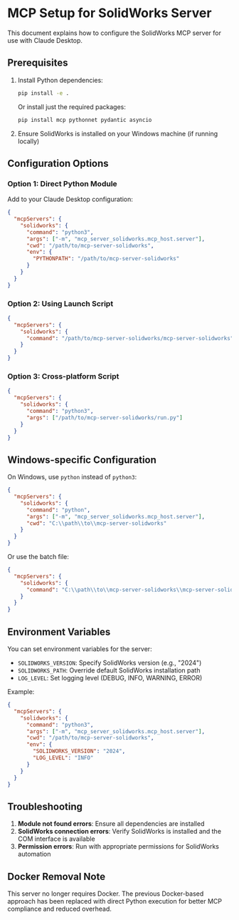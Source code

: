 # MCP Setup for SolidWorks Server

This document explains how to configure the SolidWorks MCP server for use with Claude Desktop.

## Prerequisites

1. Install Python dependencies:
   ```bash
   pip install -e .
   ```
   
   Or install just the required packages:
   ```bash
   pip install mcp pythonnet pydantic asyncio
   ```

2. Ensure SolidWorks is installed on your Windows machine (if running locally)

## Configuration Options

### Option 1: Direct Python Module

Add to your Claude Desktop configuration:

```json
{
  "mcpServers": {
    "solidworks": {
      "command": "python3",
      "args": ["-m", "mcp_server_solidworks.mcp_host.server"],
      "cwd": "/path/to/mcp-server-solidworks",
      "env": {
        "PYTHONPATH": "/path/to/mcp-server-solidworks"
      }
    }
  }
}
```

### Option 2: Using Launch Script

```json
{
  "mcpServers": {
    "solidworks": {
      "command": "/path/to/mcp-server-solidworks/mcp-server-solidworks"
    }
  }
}
```

### Option 3: Cross-platform Script

```json
{
  "mcpServers": {
    "solidworks": {
      "command": "python3",
      "args": ["/path/to/mcp-server-solidworks/run.py"]
    }
  }
}
```

## Windows-specific Configuration

On Windows, use `python` instead of `python3`:

```json
{
  "mcpServers": {
    "solidworks": {
      "command": "python",
      "args": ["-m", "mcp_server_solidworks.mcp_host.server"],
      "cwd": "C:\\path\\to\\mcp-server-solidworks"
    }
  }
}
```

Or use the batch file:

```json
{
  "mcpServers": {
    "solidworks": {
      "command": "C:\\path\\to\\mcp-server-solidworks\\mcp-server-solidworks.bat"
    }
  }
}
```

## Environment Variables

You can set environment variables for the server:

- `SOLIDWORKS_VERSION`: Specify SolidWorks version (e.g., "2024")
- `SOLIDWORKS_PATH`: Override default SolidWorks installation path
- `LOG_LEVEL`: Set logging level (DEBUG, INFO, WARNING, ERROR)

Example:

```json
{
  "mcpServers": {
    "solidworks": {
      "command": "python3",
      "args": ["-m", "mcp_server_solidworks.mcp_host.server"],
      "cwd": "/path/to/mcp-server-solidworks",
      "env": {
        "SOLIDWORKS_VERSION": "2024",
        "LOG_LEVEL": "INFO"
      }
    }
  }
}
```

## Troubleshooting

1. **Module not found errors**: Ensure all dependencies are installed
2. **SolidWorks connection errors**: Verify SolidWorks is installed and the COM interface is available
3. **Permission errors**: Run with appropriate permissions for SolidWorks automation

## Docker Removal Note

This server no longer requires Docker. The previous Docker-based approach has been replaced with direct Python execution for better MCP compliance and reduced overhead.